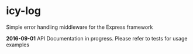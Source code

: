 # icy-log
Simple error handling middleware for the Express framework

**2016-09-01** API Documentation in progress. Please refer to tests for usage examples